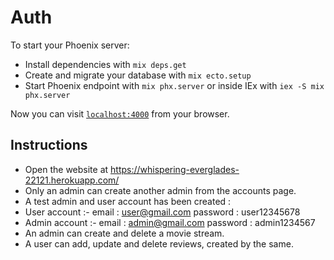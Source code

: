 # Auth

To start your Phoenix server:

  * Install dependencies with `mix deps.get`
  * Create and migrate your database with `mix ecto.setup`
  * Start Phoenix endpoint with `mix phx.server` or inside IEx with `iex -S mix phx.server`

Now you can visit [`localhost:4000`](http://localhost:4000) from your browser.

## Instructions
  
  * Open the website at https://whispering-everglades-22121.herokuapp.com/
  * Only an admin can create another admin from the accounts page.
  * A test admin and user account has been created :
  * User account :-  email : user@gmail.com  password : user12345678
  * Admin account :-  email : admin@gmail.com  password : admin1234567
  * An admin can create and delete a movie stream.
  * A user can add, update and delete reviews, created by the same.

